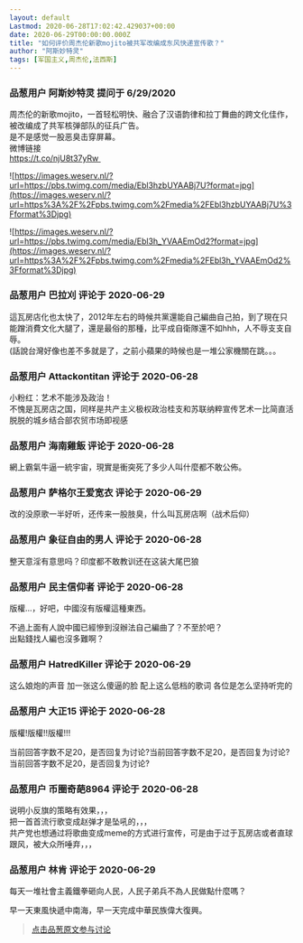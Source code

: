 ```yaml
---
layout: default
Lastmod: 2020-06-28T17:02:42.429037+00:00
date: 2020-06-29T00:00:00.000Z
title: "如何评价周杰伦新歌mojito被共军改编成东风快递宣传歌？"
author: "阿斯妙特灵"
tags: [军国主义,周杰伦,法西斯]
---
```



### 品葱用户 **阿斯妙特灵** 提问于 6/29/2020
    
周杰伦的新歌mojito，一首轻松明快、融合了汉语韵律和拉丁舞曲的跨文化佳作，被改编成了共军核弹部队的征兵广告。  
是不是感觉一股恶臭击穿屏幕。  
微博链接  
https://t.co/njU8t37yRw   
  
![https://images.weserv.nl/?url=https://pbs.twimg.com/media/Ebl3hzbUYAABj7U?format=jpg](https://images.weserv.nl/?url=https%3A%2F%2Fpbs.twimg.com%2Fmedia%2FEbl3hzbUYAABj7U%3Fformat%3Djpg)  
  
![https://images.weserv.nl/?url=https://pbs.twimg.com/media/Ebl3h_YVAAEmOd2?format=jpg](https://images.weserv.nl/?url=https%3A%2F%2Fpbs.twimg.com%2Fmedia%2FEbl3h_YVAAEmOd2%3Fformat%3Djpg)
    
                

### 品葱用户 **巴拉刈** 评论于 2020-06-29
        
這瓦房店化也太快了，2012年左右的時候共黨還能自己編曲自己拍，到了現在只能蹭消費文化大腿了，還是最俗的那種，比平成自衛隊還不如hhh，人不辱支支自辱。  
(話說台灣好像也差不多就是了，之前小蘋果的時候也是一堆公家機關在跳。。。
        
                

### 品葱用户 **Attackontitan** 评论于 2020-06-28
        
小粉红：艺术不能涉及政治！  
不愧是瓦房店之国，同样是共产主义极权政治桂支和苏联纳粹宣传艺术一比简直活脱脱的城乡结合部农贸市场即视感
        
                

### 品葱用户 **海南雞飯** 评论于 2020-06-28
        
網上霸氣牛逼一統宇宙，現實是衝突死了多少人叫什麼都不敢公佈。
        
                

### 品葱用户 **萨格尔王爱宽衣** 评论于 2020-06-29
        
改的没原歌一半好听，还传来一股肢臭，什么叫瓦房店啊（战术后仰）
        
                

### 品葱用户 **象征自由的男人** 评论于 2020-06-28
        
整天意淫有意思吗？印度都不敢教训还在这装大尾巴狼
        
                

### 品葱用户 **民主信仰者** 评论于 2020-06-28
        
版權...，好吧，中國沒有版權這種東西。  
  
不過上面有人說中國已經慘到沒辦法自己編曲了？不至於吧？  
出點錢找人編也沒多難啊？
        
                

### 品葱用户 **HatredKiller** 评论于 2020-06-29
        
这么娘炮的声音 加一张这么傻逼的脸 配上这么低档的歌词 各位是怎么坚持听完的
        
                

### 品葱用户 **大正15** 评论于 2020-06-28
        
版權!版權!!版權!!!  
  
  
当前回答字数不足20，是否回复为讨论?当前回答字数不足20，是否回复为讨论?当前回答字数不足20，是否回复为讨论?
        
                

### 品葱用户 **币圈奇葩8964** 评论于 2020-06-28
        
说明小反旗的策略有效果，，，  
把一首首流行歌变成赵弹才是坠吼的，，，  
共产党也想通过将歌曲变成meme的方式进行宣传，可是由于过于瓦房店或者直球跟风，被大众所唾弃，，，
        
                

### 品葱用户 **林肯** 评论于 2020-06-29
        
每天一堆社會主義鐵拳砸向人民，人民子弟兵不為人民做點什麼嗎？  
  
早一天東風快遞中南海，早一天完成中華民族偉大復興。
        
                





> [点击品葱原文参与讨论](https://pincong.rocks/question/27829)

